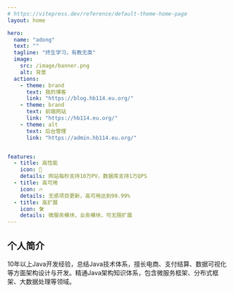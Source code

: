 ```yaml
---
# https://vitepress.dev/reference/default-theme-home-page
layout: home

hero:
  name: "adong"
  text: ""
  tagline: "终生学习，有教无类"
  image:
    src: /image/banner.png
    alt: 背景
  actions:
    - theme: brand
      text: 我的博客
      link: "https://blog.hb114.eu.org/"
    - theme: brand
      text: 前端网站
      link: "https://hb114.eu.org/"
    - theme: alt
      text: 后台管理
      link: "https://admin.hb114.eu.org/"


features:
  - title: 高性能
    icon: 🚀
    details: 网站每秒支持10万PV，数据库支持1万QPS
  - title: 高可用
    icon: 🔥
    details: 无感项目更新，高可用达到99.99%
  - title: 高扩展
    icon: 🛠️
    details: 微服务模块，业务模块，可无限扩展
---
```


## 个人简介

10年以上Java开发经验，总结Java技术体系，擅长电商、支付结算、数据可视化等方面架构设计与开发。精通Java架构知识体系，包含微服务框架、分布式框架、大数据处理等领域。

<script setup>
import AdsAside from './components/AdsAside.vue';
import AdsAuto from './components/AdsAuto.vue';

</script>

<AdsAside />

<AdsAuto />